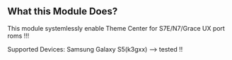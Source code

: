 ## What this Module Does?
This module systemlessly enable Theme Center for S7E/N7/Grace UX port roms !!!

Supported Devices: Samsung Galaxy S5(k3gxx) --> tested !!
